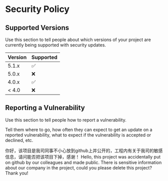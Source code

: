 # Security Policy

## Supported Versions

Use this section to tell people about which versions of your project are
currently being supported with security updates.

| Version | Supported          |
| ------- | ------------------ |
| 5.1.x   | :white_check_mark: |
| 5.0.x   | :x:                |
| 4.0.x   | :white_check_mark: |
| < 4.0   | :x:                |

## Reporting a Vulnerability

Use this section to tell people how to report a vulnerability.

Tell them where to go, how often they can expect to get an update on a
reported vulnerability, what to expect if the vulnerability is accepted or
declined, etc.

你好，该项目是我司同事不小心放到github上并公开的，工程内有关于我司的敏感信息，请问能否把该项目下掉，感谢！
Hello, this project was accidentally put on github by our colleagues and made public. There is sensitive information about our company in the project, could you please delete this project? Thank you!
